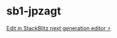 # sb1-jpzagt

[Edit in StackBlitz next generation editor ⚡️](https://stackblitz.com/~/github.com/askarjan97/sb1-jpzagt)